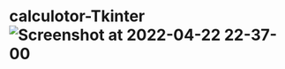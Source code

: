 # calculotor-Tkinter![Screenshot at 2022-04-22 22-37-00](https://user-images.githubusercontent.com/87173929/166065415-94df5e66-b73b-434e-9a52-9ac4d46738d0.png)
